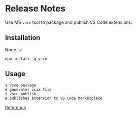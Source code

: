 # Release Notes

Use MS `vsce` tool to package and publish VS Code extensions.

## Installation

Node.js:

```
npm install -g vsce
```

## Usage

```
$ vsce package
# generates vsix file
$ vsce publish
# publishes extension to VS Code marketplace
```

[Reference](https://code.visualstudio.com/api/working-with-extensions/publishing-extension)
